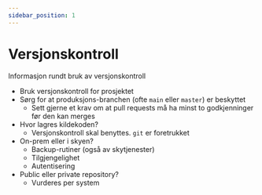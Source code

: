 ```yaml
---
sidebar_position: 1
---
```


# Versjonskontroll

Informasjon rundt bruk av versjonskontroll

- Bruk versjonskontroll for prosjektet
- Sørg for at produksjons-branchen (ofte `main` eller `master`) er beskyttet
    - Sett gjerne et krav om at pull requests må ha minst to godkjenninger før den kan merges
- Hvor lagres kildekoden?
    - Versjonskontroll skal benyttes. `git` er foretrukket
- On-prem eller i skyen?
    - Backup-rutiner (også av skytjenester)
    - Tilgjengelighet
    - Autentisering
- Public eller private repository?
    - Vurderes per system